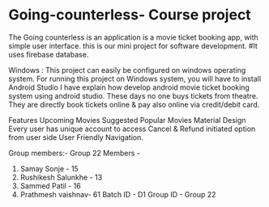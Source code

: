 # Going-counterless- Course project
The Going counterless is an application is a movie ticket booking app, with simple user interface.
this is our mini project for software development.
#It uses firebase database.


Windows : This project can easily be configured on windows operating system. For running this project on Windows system, you will have to install Android Studio
I have explain how develop android movie ticket booking system using android studio. These days no one buys tickets from theatre. They are directly book tickets online & pay also online via credit/debit card.


Features
Upcoming Movies
Suggested Popular Movies
Material Design
Every user has unique account to access
Cancel & Refund initiated option from user side
User Friendly Navigation.

Group members:-
Group 22 Members - 
1. Samay Sonje - 15
2. Rushikesh Salunkhe - 13
3. Sammed Patil - 16
4. Prathmesh vaishnav- 61
Batch ID - D1
Group ID - Group 22
